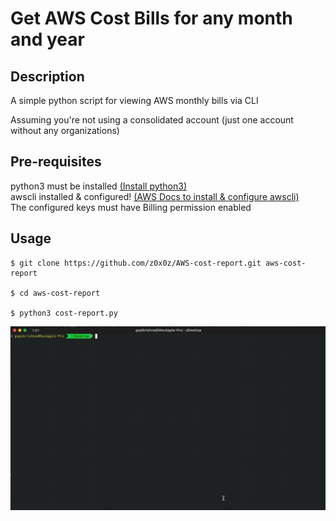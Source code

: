 # Get AWS Cost Bills for any month and year  

## Description
  
A simple python script for viewing AWS monthly bills via CLI

Assuming you're not using a consolidated account (just one account without any organizations)

## Pre-requisites 
  
python3 must be installed [(Install python3)](https://realpython.com/installing-python/)  
awscli installed & configured! [(AWS Docs to install & configure awscli)](https://docs.aws.amazon.com/cli/latest/userguide/install-cliv2.html)  
The configured keys must have Billing permission enabled  
  
## Usage  

```  
$ git clone https://github.com/z0x0z/AWS-cost-report.git aws-cost-report  
  
$ cd aws-cost-report  
  
$ python3 cost-report.py
```


![](usage.gif)
